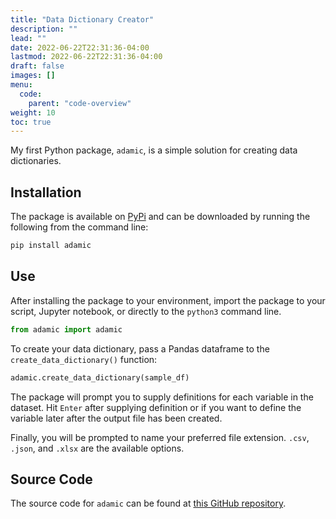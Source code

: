 ```yaml
---
title: "Data Dictionary Creator"
description: ""
lead: ""
date: 2022-06-22T22:31:36-04:00
lastmod: 2022-06-22T22:31:36-04:00
draft: false
images: []
menu:
  code:
    parent: "code-overview"
weight: 10
toc: true
---
```


My first Python package, `adamic`, is a simple solution for creating data dictionaries. 

## Installation

The package is available on [PyPi](https://pypi.org/project/adamic/) and can be downloaded by running the following from the command line:

```sh
pip install adamic
```

## Use

After installing the package to your environment, import the package to your script, Jupyter notebook, or directly to the `python3` command line.

```python
from adamic import adamic
```

To create your data dictionary, pass a Pandas dataframe to the `create_data_dictionary()` function:

```python
adamic.create_data_dictionary(sample_df)
```

The package will prompt you to supply definitions for each variable in the dataset. Hit `Enter` after supplying definition or if you want to define the variable later after the output file has been created.

Finally, you will be prompted to name your preferred file extension. `.csv`, `.json`, and `.xlsx` are the available options.

## Source Code

The source code for `adamic` can be found at [this GitHub repository](https://github.com/redsoxfan0219/adamic).